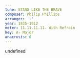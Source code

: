 ```yaml
---
tune: STAND LIKE THE BRAVE
composer: Philip Phillips
arranger: '-'
year: 1835-1912
meter: 11.11.11.11. With Refrain
key: A♭ Major
anacrusis: 0
---
```

undefined